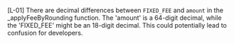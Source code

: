 [L-01] There are decimal differences between `FIXED_FEE` and `amount` in the _applyFeeByRounding function.
The 'amount' is a 64-digit decimal, while the 'FIXED_FEE' might be an 18-digit decimal. This could potentially lead to confusion for developers.